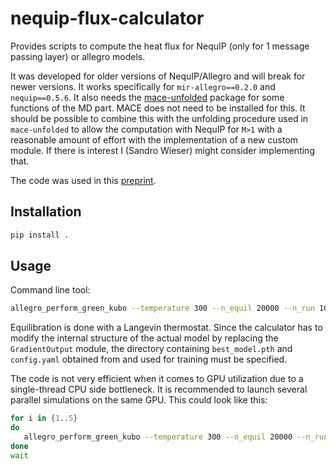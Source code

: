 # nequip-flux-calculator
Provides scripts to compute the heat flux for NequIP (only for 1 message passing layer) or allegro models.

It was developed for older versions of NequIP/Allegro and will break for newer versions.
It works specifically for `mir-allegro==0.2.0` and `nequip==0.5.6`. It also needs the [mace-unfolded](https://github.com/pulgon-project/mace-unfolded) package for some functions of the MD part. MACE does not need to be installed for this. It should be possible to combine this with the unfolding procedure used in `mace-unfolded` to allow the computation with NequIP for `M>1` with a reasonable amount of effort with the implementation of a new custom module. If there is interest I (Sandro Wieser) might consider implementing that.

The code was used in this [preprint](http://arxiv.org/abs/2508.06882).

## Installation

```bash
pip install .
```

## Usage

Command line tool:

```bash
allegro_perform_green_kubo --temperature 300 --n_equil 20000 --n_run 1000000 $MODEL_TRAIN_DIRECTORY --struct POSCAR --seed 123
```

Equilibration is done with a Langevin thermostat. Since the calculator has to modify the internal structure of the actual model by replacing the `GradientOutput` module, the directory containing `best_model.pth` and `config.yaml` obtained from and used for training must be specified.

The code is not very efficient when it comes to GPU utilization due to a single-thread CPU side bottleneck. It is recommended to launch several parallel simulations on the same GPU. This could look like this:
```bash
for i in {1..5}
do
   allegro_perform_green_kubo --temperature 300 --n_equil 20000 --n_run 200000 $MODEL_TRAIN_DIRECTORY --struct POSCAR --flux_dir flux_files_$i --seed $i > GK_$i.out &
done
wait
```

